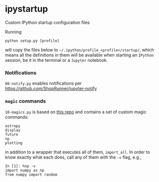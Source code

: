 # ipystartup
Custom IPython startup configuration files

Running
```
python setup.py [profile]
```
will copy the files below to `~/.ipython/profile_<profile>/startup/`, which means all the definitions in them will be available when starting an `IPython` session, be it in the terminal or a `Jupyter` notebook.

### Notifications

`00-notify.py` enables notifications per https://github.com/ShopRunner/jupyter-notify

### `magic` commands

`10-magics.py` is based on [this repo](https://github.com/saimn/dotfiles/blob/master/ipython/profile_default/startup/10-mystartup.py) and contains a set of custom magic commands:

```
astropy
display
future
np
plotting
```

in addition to a wrapper that executes all of them, `import_all`. In order to know exactly what each does, call any of them with the `-v` flag, e.g.,

```
In [1]: %np -v
import numpy as np
from numpy import random
```

